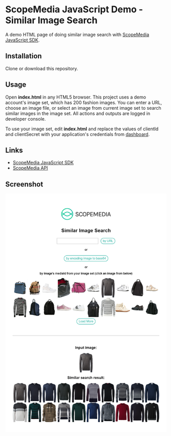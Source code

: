 ScopeMedia JavaScript Demo - Similar Image Search
=====
A demo HTML page of doing similar image search with [ScopeMedia JavaScript SDK](https://github.com/ScopeMediaInc/javascript-sdk).

Installation
-----
Clone or download this repository.

Usage
-----
Open **index.html** in any HTML5 browser. This project uses a demo account's image set, which has 200 fashion images. You can enter a URL, choose an image file, or select an image from current image set to search similar images in the image set. All actions and outputs are logged in developer console.

To use your image set, edit **index.html** and replace the values of clientId and clientSecret with your application's credentials from [dashboard](https://api.scopemedia.com/#/dashboard/products/ScopeCheck/feature).

Links
-----
* [ScopeMedia JavaScript SDK](https://github.com/ScopeMediaInc/javascript-sdk)
* [ScopeMedia API](https://developer.scopemedia.com/documentation/)

Screenshot
-----
![screenshot](screenshot.png)
